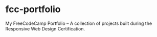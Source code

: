 # fcc-portfolio
My FreeCodeCamp Portfolio – A collection of projects built during the Responsive Web Design Certification.
